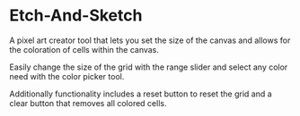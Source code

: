 # Etch-And-Sketch

A pixel art creator tool that lets you set the size of the canvas and allows for the coloration of cells within the canvas.

Easily change the size of the grid with the range slider and select any color need with the color picker tool.

Additionally functionality includes a reset button to reset the grid and a clear button that removes all colored cells.

